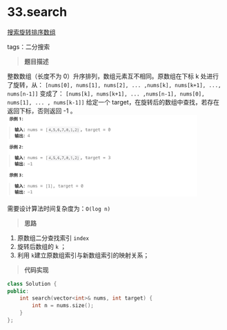 # 33.search

[搜索旋转排序数组](https://leetcode.cn/problems/search-in-rotated-sorted-array/description/?envType=study-plan-v2&envId=top-100-liked)

tags：二分搜索

> **题目描述**

整数数组（长度不为 0）升序排列，数组元素互不相同。原数组在下标 k 处进行了旋转，从：
`[nums[0], nums[1], nums[2], ... ,nums[k], nums[k+1], ..., nums[n-1]]`
变成了：
`[nums[k], nums[k+1], ... ,nums[n-1], nums[0], nums[1], ... , nums[k-1]]`
给定一个 target，在旋转后的数组中查找，若存在返回下标，否则返回 -1 。
<img src="https://raw.githubusercontent.com/huibazdy/TyporaPicture/main/image-20240523164752413.png" alt="image-20240523164752413" style="zoom:43%;" />

需要设计算法时间复杂度为：`O(log n)`



> **思路**

1. 原数组二分查找索引 `index`
2. 旋转后数组的 `k` ；
3. 利用 `k`建立原数组索引与新数组索引的映射关系；



> **代码实现**

```c++
class Solution {
public:
    int search(vector<int>& nums, int target) {
		int n = nums.size();
    }
};
```